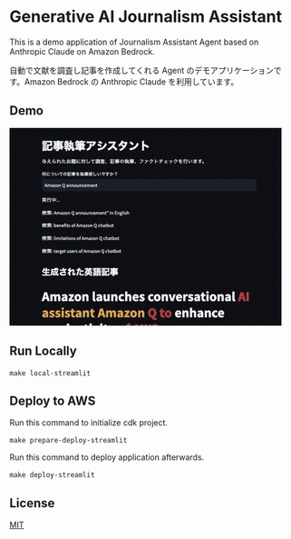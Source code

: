 # Generative AI Journalism Assistant

This is a demo application of Journalism Assistant Agent based on Anthropic Claude on Amazon Bedrock.

自動で文献を調査し記事を作成してくれる Agent のデモアプリケーションです。Amazon Bedrock の Anthropic Claude を利用しています。

## Demo

![](images/agent_light.gif)

## Run Locally

```
make local-streamlit
```

## Deploy to AWS

Run this command to initialize cdk project.

```
make prepare-deploy-streamlit
```

Run this command to deploy application afterwards.

```
make deploy-streamlit
```

## License

[MIT](./LICENSE)

